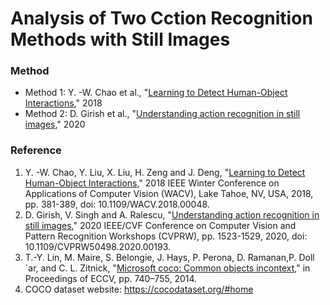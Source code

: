# Analysis of Two Cction Recognition Methods with Still Images

### Method
- Method 1: Y. -W. Chao et al., "[Learning to Detect Human-Object Interactions](https://arxiv.org/pdf/1702.05448)," 2018
- Method 2: D. Girish et al., "[Understanding action recognition in still images](https://openaccess.thecvf.com/content_CVPRW_2020/papers/w23/Girish_Understanding_Action_Recognition_in_Still_Images_CVPRW_2020_paper.pdf)," 2020

### Reference
1. Y. -W. Chao, Y. Liu, X. Liu, H. Zeng and J. Deng, "[Learning to Detect Human-Object Interactions](https://arxiv.org/pdf/1702.05448)," 2018 IEEE Winter Conference on Applications of Computer Vision (WACV), Lake Tahoe, NV, USA, 2018, pp. 381-389, doi: 10.1109/WACV.2018.00048.
2. D. Girish, V. Singh and A. Ralescu, "[Understanding action recognition in still images](https://openaccess.thecvf.com/content_CVPRW_2020/papers/w23/Girish_Understanding_Action_Recognition_in_Still_Images_CVPRW_2020_paper.pdf)," 2020 IEEE/CVF Conference on Computer Vision and Pattern Recognition Workshops (CVPRW), pp. 1523-1529, 2020, doi: 10.1109/CVPRW50498.2020.00193.
3. T.-Y. Lin, M. Maire, S. Belongie, J. Hays, P. Perona, D. Ramanan,P. Doll´ar, and C. L. Zitnick, "[Microsoft coco: Common objects incontext](https://arxiv.org/pdf/1405.0312)," in Proceedings of ECCV, pp. 740–755, 2014.
4. COCO dataset website: https://cocodataset.org/#home